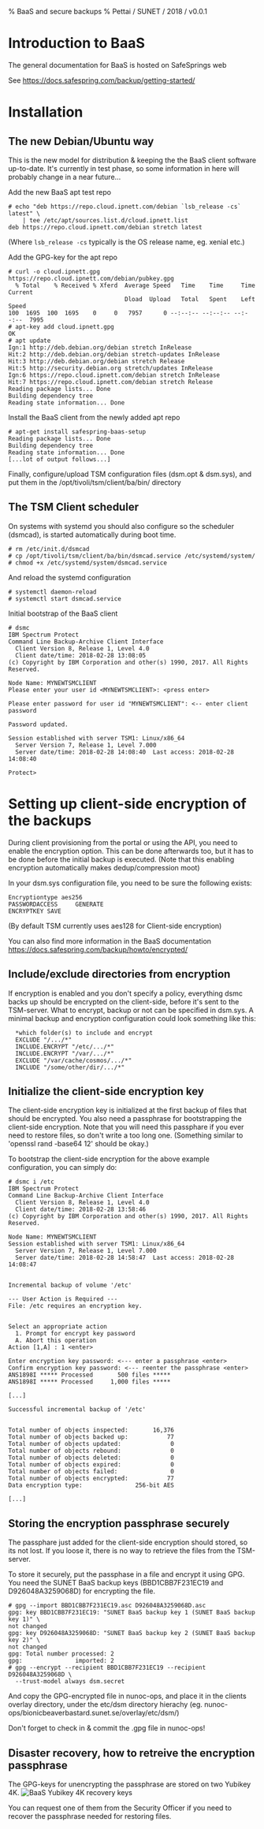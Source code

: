 % BaaS and secure backups
% Pettai / SUNET / 2018 / v0.0.1


Introduction to BaaS
====================

The general documentation for BaaS is hosted on SafeSprings web

See https://docs.safespring.com/backup/getting-started/

Installation
============

The new Debian/Ubuntu way
-------------------------

This is the new model for distribution & keeping the the BaaS client software
up-to-date. It's currently in test phase, so some information in here will
probably change in a near future...

Add the new BaaS apt test repo

```
# echo "deb https://repo.cloud.ipnett.com/debian `lsb_release -cs` latest" \
	| tee /etc/apt/sources.list.d/cloud.ipnett.list
deb https://repo.cloud.ipnett.com/debian stretch latest
```

(Where `lsb_release -cs` typically is the OS release name, eg. xenial etc.)

Add the GPG-key for the apt repo

```
# curl -o cloud.ipnett.gpg https://repo.cloud.ipnett.com/debian/pubkey.gpg
  % Total    % Received % Xferd  Average Speed   Time    Time     Time  Current
                                 Dload  Upload   Total   Spent    Left  Speed
100  1695  100  1695    0     0   7957      0 --:--:-- --:--:-- --:--:--  7995
# apt-key add cloud.ipnett.gpg
OK
# apt update
Ign:1 http://deb.debian.org/debian stretch InRelease
Hit:2 http://deb.debian.org/debian stretch-updates InRelease
Hit:3 http://deb.debian.org/debian stretch Release
Hit:5 http://security.debian.org stretch/updates InRelease
Ign:6 https://repo.cloud.ipnett.com/debian stretch InRelease
Hit:7 https://repo.cloud.ipnett.com/debian stretch Release
Reading package lists... Done
Building dependency tree
Reading state information... Done
```

Install the BaaS client from the newly added apt repo

```
# apt-get install safespring-baas-setup
Reading package lists... Done
Building dependency tree
Reading state information... Done
[...lot of output follows...]
```

Finally, configure/upload TSM configuration files (dsm.opt & dsm.sys),
and put them in the /opt/tivoli/tsm/client/ba/bin/ directory

The TSM Client scheduler
------------------------

On systems with systemd you should also configure so the scheduler (dsmcad),
is started automatically during boot time.

```
# rm /etc/init.d/dsmcad
# cp /opt/tivoli/tsm/client/ba/bin/dsmcad.service /etc/systemd/system/
# chmod +x /etc/systemd/system/dsmcad.service
```

And reload the systemd configuration

```
# systemctl daemon-reload 
# systemctl start dsmcad.service
```

Initial bootstrap of the BaaS client

```
# dsmc
IBM Spectrum Protect
Command Line Backup-Archive Client Interface
  Client Version 8, Release 1, Level 4.0
  Client date/time: 2018-02-28 13:08:05
(c) Copyright by IBM Corporation and other(s) 1990, 2017. All Rights Reserved.

Node Name: MYNEWTSMCLIENT
Please enter your user id <MYNEWTSMCLIENT>: <press enter>

Please enter password for user id "MYNEWTSMCLIENT": <-- enter client password

Password updated.

Session established with server TSM1: Linux/x86_64
  Server Version 7, Release 1, Level 7.000
  Server date/time: 2018-02-28 14:08:40  Last access: 2018-02-28 14:08:40

Protect>
```


Setting up client-side encryption of the backups
================================================

During client provisioning from the portal or using the API,
you need to enable the encryption option. This can be done afterwards too,
but it has to be done before the initial backup is executed.
(Note that this enabling encryption automatically makes dedup/compression moot)

In your dsm.sys configuration file, you need to be sure the following exists:

```
Encryptiontype aes256
PASSWORDACCESS     GENERATE
ENCRYPTKEY SAVE
```

(By default TSM currently uses aes128 for Client-side encryption)

You can also find more information in the BaaS documentation
https://docs.safespring.com/backup/howto/encrypted/

Include/exclude directories from encryption
-------------------------------------------

If encryption is enabled and you don't specify a policy, everything dsmc backs
up should be encrypted on the client-side, before it's sent to the TSM-server.
What to encrypt, backup or not can be specified in dsm.sys. A minimal backup and
encryption configuration could look something like this:

```
  *which folder(s) to include and encrypt
  EXCLUDE "/.../*"
  INCLUDE.ENCRYPT "/etc/.../*"
  INCLUDE.ENCRYPT "/var/.../*"
  EXCLUDE "/var/cache/cosmos/.../*"
  INCLUDE "/some/other/dir/.../*"
```

Initialize the client-side encryption key
-----------------------------------------

The client-side encryption key is initialized at the first backup of files
that should be encrypted. You also need a passphrase for bootstrapping the
client-side encryption. Note that you will need this passphare if you ever
need to restore files, so don't write a too long one.
(Something similar to 'openssl rand -base64 12' should be okay.)

To bootstrap the client-side encryption for the above example configuration,
you can simply do:

```
# dsmc i /etc
IBM Spectrum Protect
Command Line Backup-Archive Client Interface
  Client Version 8, Release 1, Level 4.0
  Client date/time: 2018-02-28 13:58:46
(c) Copyright by IBM Corporation and other(s) 1990, 2017. All Rights Reserved.

Node Name: MYNEWTSMCLIENT
Session established with server TSM1: Linux/x86_64
  Server Version 7, Release 1, Level 7.000
  Server date/time: 2018-02-28 14:58:47  Last access: 2018-02-28 14:08:47


Incremental backup of volume '/etc'

--- User Action is Required ---
File: /etc requires an encryption key.


Select an appropriate action
  1. Prompt for encrypt key password
  A. Abort this operation
Action [1,A] : 1 <enter>

Enter encryption key password: <--- enter a passphrase <enter>
Confirm encryption key password: <--- reenter the passphrase <enter>
ANS1898I ***** Processed       500 files *****
ANS1898I ***** Processed     1,000 files *****

[...]

Successful incremental backup of '/etc'


Total number of objects inspected:       16,376
Total number of objects backed up:           77
Total number of objects updated:              0
Total number of objects rebound:              0
Total number of objects deleted:              0
Total number of objects expired:              0
Total number of objects failed:               0
Total number of objects encrypted:           77
Data encryption type:               256-bit AES

[...]
```

Storing the encryption passphrase securely
------------------------------------------

The passphare just added for the client-side encryption should stored,
so its not lost. If you loose it, there is no way to retrieve the files from
the TSM-server. 

To store it securely, put the passphase in a file and encrypt it using GPG.
You need the SUNET BaaS backup keys (BBD1CBB7F231EC19 and D926048A3259068D) 
for encrypting the file.

```
# gpg --import BBD1CBB7F231EC19.asc D926048A3259068D.asc 
gpg: key BBD1CBB7F231EC19: "SUNET BaaS backup key 1 (SUNET BaaS backup key 1)" \
not changed
gpg: key D926048A3259068D: "SUNET BaaS backup key 2 (SUNET BaaS backup key 2)" \
not changed
gpg: Total number processed: 2
gpg:               imported: 2
# gpg --encrypt --recipient BBD1CBB7F231EC19 --recipient D926048A3259068D \
  --trust-model always dsm.secret
```

And copy the GPG-encrypted file in nunoc-ops, and place it in the clients 
overlay directory, under the etc/dsm directory hierachy 
(eg. nunoc-ops/bionicbeaverbastard.sunet.se/overlay/etc/dsm/)

Don't forget to check in & commit the .gpg file in nunoc-ops!


Disaster recovery, how to retreive the encryption passphrase
------------------------------------------------------------

The GPG-keys for unencrypting the passphrase are stored on two Yubikey 4K.
![BaaS Yubikey 4K recovery keys](BaaS-Yubikeys-4K.png)

You can request one of them from the Security Officer if you need to recover
the passphrase needed for restoring files.

